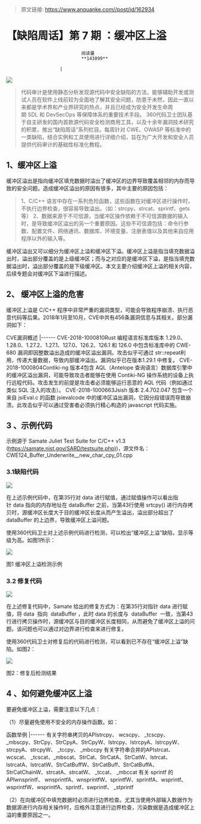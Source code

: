> 原文链接: https://www.anquanke.com//post/id/162934 


# 【缺陷周话】第 7 期 ：缓冲区上溢


                                阅读量   
                                **143899**
                            
                        |
                        
                                                                                    



[![](https://p3.ssl.qhimg.com/t017fd2c620d6ad1072.jpg)](https://p3.ssl.qhimg.com/t017fd2c620d6ad1072.jpg)

> 代码审计是使用静态分析发现源代码中安全缺陷的方法，能够辅助开发或测试人员在软件上线前较为全面地了解其安全问题，防患于未然，因此一直以来都是学术界和产业界研究的热点，并且已经成为安全开发生命周期 SDL 和 DevSecOps 等保障体系的重要技术手段。
360代码卫士团队基于自主研发的国内首款源代码安全检测商用工具，以及十余年漏洞技术研究的积累，推出“缺陷周话”系列栏目。每周针对 CWE、OWASP 等标准中的一类缺陷，结合实例和工具使用进行详细介绍，旨在为广大开发和安全人员提供代码审计的基础性标准化教程。



## 1、缓冲区上溢

缓冲区溢出是指向缓冲区填充数据时溢出了缓冲区的边界导致覆盖相邻的内存而导致的安全问题。造成缓冲区溢出的原因有很多，其中主要的原因包括：

> 1、C/C++ 语言中存在一系列危险函数，这些函数在对缓冲区进行操作时，不执行边界检查，很容易导致溢出。（如：strcpy、strcat、sprintf、gets等）
2、数据来源于不可信源，当缓冲区操作依赖于不可信源数据的输入时，是导致缓冲区溢出的另一个重要原因。这些不可信源包括：命令行参数、配置文件、网络通讯、数据库、环境变量、注册表值以及其他来自应用程序以外的输入等。

缓冲区溢出又可以细分为缓冲区上溢和缓冲区下溢。缓冲区上溢是指当填充数据溢出时，溢出部分覆盖的是上级缓冲区；而与之对应的是缓冲区下溢，是指当填充数据溢出时，溢出部分覆盖的是下级缓冲区。本文主要介绍缓冲区上溢的相关内容，后续专题会对缓冲区下溢进行描述。



## 2、 缓冲区上溢的危害

缓冲区上溢是 C/C++ 程序中非常严重的漏洞类型，可能会导致程序崩溃、执行恶意代码等后果。2018年1月至10月，CVE中共有456条漏洞信息与其相关。部分漏洞如下：

<th width="105">CVE</th><th width="342">漏洞概述</th>
|------
<td width="101">CVE-2018-1000810</td><td width="342">Rust 编程语言标准库版本 1.29.0、1.28.0、1.27.2、1.27.1、127.0、126.2、126.1 和 126.0 中包含标准库中的 CWE-680 漏洞即因整数溢出造成的缓冲区溢出漏洞。攻击似乎可通过 str::repeat利用，传递大量数据，导致内部缓冲溢出。漏洞似乎已在版本1.29.1 中修复。</td>
<td width="101">CVE-2018-1000804</td><td width="363">Contiki-ng 版本4包含 AQL（Antelope 查询语言）数据库引擎中的缓冲区溢出漏洞，可能导致攻击者能够在使用 Contiki-NG 操作系统的设备上执行远程代码。攻击发生的前提是攻击者必须能够运行恶意的 AQL 代码（例如通过类似 SQL 注入的攻击）。</td>
<td width="101">CVE-2018-1000663</td><td width="362">Jsish 版本 2.4.702.047 包含一个来自 jsiEval.c 的函数 jsievalcode 中的缓冲区溢出漏洞，它因分段错误而导致崩溃。此攻击似乎可以通过受害者必须执行精心构造的 javascript 代码实施。</td>



## 3 、示例代码

示例源于 Samate Juliet Test Suite for C/C++ v1.3 ([https://samate.nist.gov/SARD/testsuite.php)](https://samate.nist.gov/SARD/testsuite.php))，源文件名：CWE124_Buffer_Underwrite__new_char_cpy_01.cpp

### 3.1缺陷代码

[![](https://p5.ssl.qhimg.com/t01c30d885bb3ac9e85.jpg)](https://p5.ssl.qhimg.com/t01c30d885bb3ac9e85.jpg)

在上述示例代码中，在第35行对 data 进行赋值，通过赋值操作可以看出指针 data 指向的内存地址在 dataBuffer 之前，当第43行使用 srtcpy() 进行内存拷贝时，源缓冲区长度大于目的缓冲区长度从而产生溢出，溢出部分超出了 dataBuffer 的上边界，导致缓冲区上溢问题。

使用360代码卫士对上述示例代码进行检测，可以检出“缓冲区上溢”缺陷，显示等级为高。如图1所示：

[![](https://p3.ssl.qhimg.com/dm/1024_879_/t0161b48c2d0498692e.jpg)](https://p3.ssl.qhimg.com/dm/1024_879_/t0161b48c2d0498692e.jpg)

图1 缓冲区上溢检测示例

### 3.2 修复代码

[![](https://p3.ssl.qhimg.com/t0148a21b09ba42f887.jpg)](https://p3.ssl.qhimg.com/t0148a21b09ba42f887.jpg)

在上述修复代码中，Samate 给出的修复方式为：在第35行对指针 data 进行赋值，将 data  指向  dataBuffer ，此时 data 的长度与  dataBuffer  一致，当第43行进行拷贝操作时，源缓冲区与目的缓冲区长度相同，从而避免了缓冲区上溢的问题。该问题也可以通过对边界进行检查来进行修复。

使用360代码卫士对修复后的代码进行检测，可以看到已不存在“缓冲区上溢”缺陷。如图2：

[![](https://p3.ssl.qhimg.com/dm/1024_768_/t01b46e06fc15fbd731.jpg)](https://p3.ssl.qhimg.com/dm/1024_768_/t01b46e06fc15fbd731.jpg)

图2：修复后检测结果



## 4 、如何避免缓冲区上溢

要避免缓冲区上溢，需要注意以下几点：

（1）尽量避免使用不安全的内存操作函数。如：

<th width="98">函数</th><th width="438">举例</th>
|------
<td width="47">有关字符串拷贝的API</td><td width="436">strcpy、 wcscpy、 _tcscpy、 _mbscpy、StrCpy、StrCpyA、StrCpyW、lstrcpy、lstrcpyA、lstrcpyW、strcpyA、strcpyW、 _tccpy、 _mbccpy</td>
<td width="47">有关字符串合并的API</td><td width="436">strcat、wcscat、 _tcscat、_mbscat、StrCat、StrCatA、StrCatW、lstrcat、lstrcatA、lstrcatW、StrCatBuffW、StrCatBuff、StrCatBuffA、StrCatChainW、strcatA、strcatW、 _tccat、 _mbccat</td>
<td width="47">有关 sprintf 的API</td><td width="435">wnsprintf、 wnsprintfA、wnsprintfW、sprintfW、sprintfA、wsprintf、wsprintfW、wsprintfA、sprintf、swprintf、 _stprintf</td>

（2）在向缓冲区中填充数据时必须进行边界检查。尤其当使用外部输入数据作为数据源进行内存相关操作时，应格外注意进行边界检查，污染数据是造成缓冲区上溢的重要原因之一。
